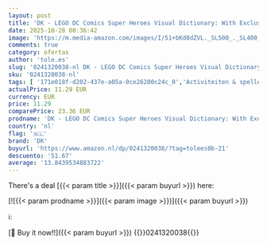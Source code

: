 ```yaml
---
layout: post
title: 'DK - LEGO DC Comics Super Heroes Visual Dictionary: With Exclusive Yellow Lantern Batman Minifigure'
date: 2025-10-28 00:36:42
image: 'https://m.media-amazon.com/images/I/51+bKd0dZVL._SL500_._SL400_.jpg'
comments: true
category: ofertas
author: 'tole.es'
slug: '0241320038-nl DK - LEGO DC Comics Super Heroes Visual Dictionary: With...'
sku: '0241320038-nl'
tags: [ '171e018f-d202-437e-a05a-0ce26200c24c_0','Activiteiten & spelletjes voor kinderen','Arborist Merchandising Root','Boeken','Engelstalige boeken','Featured Categories','Graphic novels superhelden','Humor voor kinderen','Kinderboeken','Kunst & muziek voor kinderen','Naslagwerken voor kinderen','Onderwijs & referentie voor kinderen','Self Service','Special Features Stores','Stripboeken & graphic novels','Stripboeken voor kinderen','Stripboeken, manga & graphic novels','Woordenboeken voor kinderen','dk','lego','🇳🇱', ]
actualPrice: 11.29 EUR
currency: EUR
price: 11.29
comparePrice: 23.36 EUR
prodname: 'DK - LEGO DC Comics Super Heroes Visual Dictionary: With Exclusive Yellow Lantern Batman Minifigure'
country: 'nl'
flag: '🇳🇱'
brand: 'DK'
buyurl: 'https://www.amazon.nl/dp/0241320038/?tag=tolees0b-21'
descuento: '51.67'
average: '13.8439534883722'
---
```


There's a deal [{{< param title >}}]({{< param buyurl >}})  here:

[![{{< param prodname >}}]({{< param image >}})]({{< param buyurl >}})

ℹ️:


[🛒 Buy it now!!]({{< param buyurl >}})
{{<world>}}0241320038{{</world>}}
